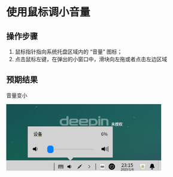 # 使用鼠标调小音量

## 操作步骤

1. 鼠标指针指向系统托盘区域内的 “音量” 图标；
2. 点击鼠标左键，在弹出的小窗口中，滑块向左拖或者点击左边区域

## 预期结果

音量变小

![使用鼠标调小音量.png](./img/使用鼠标调小音量.png)
